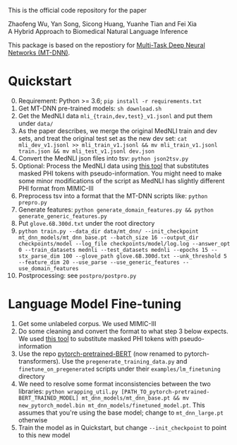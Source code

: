 This is the official code repository for the paper

Zhaofeng Wu, Yan Song, Sicong Huang, Yuanhe Tian and Fei Xia<br/>
A Hybrid Approach to Biomedical Natural Language Inference

This package is based on the repostiory for [Multi-Task Deep Neural Networks (MT-DNN)](https://github.com/namisan/mt-dnn).

# Quickstart

0. Requirement: Python >= 3.6; `pip install -r requirements.txt`
1. Get MT-DNN pre-trained models: `sh download.sh`
2. Get the MedNLI data `mli_{train,dev,test}_v1.jsonl` and put them under `data/`
3. As the paper describes, we merge the original MedNLI train and dev sets, and treat the original test set as the new dev set: `cat mli_dev_v1.jsonl >> mli_train_v1.jsonl && mv mli_train_v1.jsonl train.json && mv mli_test_v1.jsonl dev.json`
4. Convert the MedNLI json files into tsv: `python json2tsv.py`
5. Optional: Process the MedNLI data using [this tool](https://github.com/jtourille/mimic-tools) that substitutes masked PHI tokens with pseudo-information. You might need to make some minor modifications of the script as MedNLI has slightly different PHI format from MIMIC-III
6. Preprocess tsv into a format that the MT-DNN scripts like: `python prepro.py`
7. Generate features: `python generate_domain_features.py && python generate_generic_features.py`
8. Put `glove.6B.300d.txt` under the root directory
9. `python train.py --data_dir data/mt_dnn/ --init_checkpoint mt_dnn_models/mt_dnn_base.pt --batch_size 16 --output_dir checkpoints/model --log_file checkpoints/model/log.log --answer_opt 0 --train_datasets mednli --test_datasets mednli --epochs 15 --stx_parse_dim 100 --glove_path glove.6B.300d.txt --unk_threshold 5 --feature_dim 20 --use_parse --use_generic_features --use_domain_features`
10. Postprocessing: see `postpro/postpro.py`

# Language Model Fine-tuning

1. Get some unlabeled corpus. We used MIMIC-III
2. Do some cleaning and convert the format to what step 3 below expects. We used [this tool](https://github.com/jtourille/mimic-tools) to substitute masked PHI tokens with pseudo-information
3. Use the repo [pytorch-pretrained-BERT](https://github.com/huggingface/pytorch-pretrained-BERT) (now renamed to pytorch-transformers). Use the `pregenerate_training_data.py` and `finetune_on_pregenerated` scripts under their `examples/lm_finetuning` directory
4. We need to resolve some format inconsistencies between the two libraries: `python wrapping_util.py [PATH_TO_pytorch-pretrained-BERT_TRAINED_MODEL] mt_dnn_models/mt_dnn_base.pt && mv new_pytorch_model.bin mt_dnn_models/finetuned_model.pt`. This assumes that you're using the base model; change to `mt_dnn_large.pt` otherwise
5. Train the model as in Quickstart, but change `--init_checkpoint` to point to this new model
